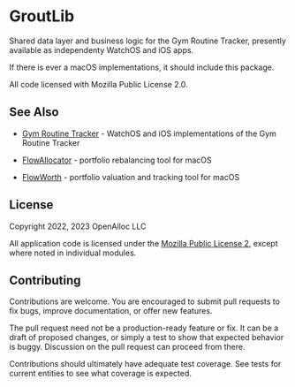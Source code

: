 # GroutLib

Shared data layer and business logic for the Gym Routine Tracker, presently available as independenty WatchOS and iOS apps.

If there is ever a macOS implementations, it should include this package.

All code licensed with Mozilla Public License 2.0.

## See Also

* [Gym Routine Tracker](https://gym-routine-tracker.github.io/) - WatchOS and iOS implementations of the Gym Routine Tracker

* [FlowAllocator](https://openalloc.github.io/FlowAllocator/index.html) - portfolio rebalancing tool for macOS
* [FlowWorth](https://openalloc.github.io/FlowWorth/index.html) - portfolio valuation and tracking tool for macOS

## License

Copyright 2022, 2023 OpenAlloc LLC

All application code is licensed under the [Mozilla Public License 2](https://www.mozilla.org/en-US/MPL/2.0/), except where noted in individual modules.

## Contributing

Contributions are welcome. You are encouraged to submit pull requests to fix bugs, improve documentation, or offer new features. 

The pull request need not be a production-ready feature or fix. It can be a draft of proposed changes, or simply a test to show that expected behavior is buggy. Discussion on the pull request can proceed from there.

Contributions should ultimately have adequate test coverage. See tests for current entities to see what coverage is expected.
